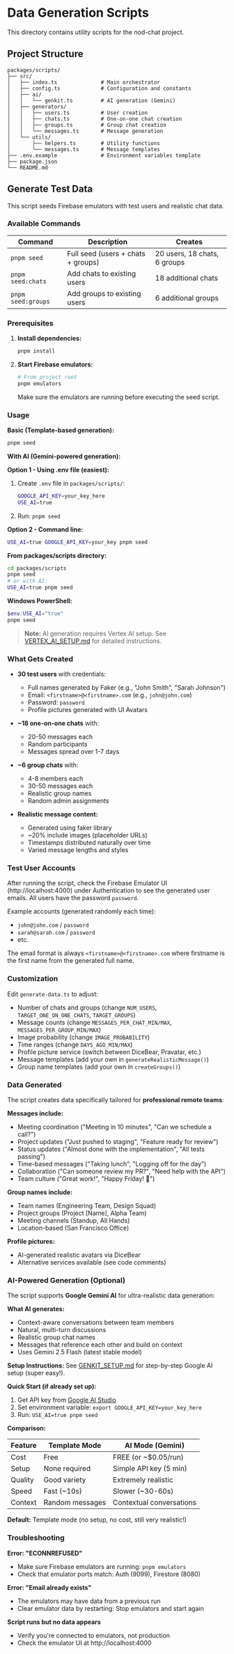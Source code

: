 # Data Generation Scripts

This directory contains utility scripts for the nod-chat project.

## Project Structure

```
packages/scripts/
├── src/
│   ├── index.ts              # Main orchestrator
│   ├── config.ts             # Configuration and constants
│   ├── ai/
│   │   └── genkit.ts         # AI generation (Gemini)
│   ├── generators/
│   │   ├── users.ts          # User creation
│   │   ├── chats.ts          # One-on-one chat creation
│   │   ├── groups.ts         # Group chat creation
│   │   └── messages.ts       # Message generation
│   └── utils/
│       ├── helpers.ts        # Utility functions
│       └── messages.ts       # Message templates
├── .env.example              # Environment variables template
├── package.json
└── README.md
```

## Generate Test Data

This script seeds Firebase emulators with test users and realistic chat data.

### Available Commands

| Command            | Description                        | Creates                      |
| ------------------ | ---------------------------------- | ---------------------------- |
| `pnpm seed`        | Full seed (users + chats + groups) | 20 users, 18 chats, 6 groups |
| `pnpm seed:chats`  | Add chats to existing users        | 18 additional chats          |
| `pnpm seed:groups` | Add groups to existing users       | 6 additional groups          |

### Prerequisites

1. **Install dependencies:**

   ```bash
   pnpm install
   ```

2. **Start Firebase emulators:**

   ```bash
   # From project root
   pnpm emulators
   ```

   Make sure the emulators are running before executing the seed script.

### Usage

**Basic (Template-based generation):**

```bash
pnpm seed
```

**With AI (Gemini-powered generation):**

**Option 1 - Using .env file (easiest):**

1. Create `.env` file in `packages/scripts/`:
   ```bash
   GOOGLE_API_KEY=your_key_here
   USE_AI=true
   ```
2. Run: `pnpm seed`

**Option 2 - Command line:**

```bash
USE_AI=true GOOGLE_API_KEY=your_key pnpm seed
```

**From packages/scripts directory:**

```bash
cd packages/scripts
pnpm seed
# or with AI:
USE_AI=true pnpm seed
```

**Windows PowerShell:**

```powershell
$env:USE_AI="true"
pnpm seed
```

> **Note:** AI generation requires Vertex AI setup. See [VERTEX_AI_SETUP.md](./VERTEX_AI_SETUP.md) for detailed instructions.

### What Gets Created

- **30 test users** with credentials:
  - Full names generated by Faker (e.g., "John Smith", "Sarah Johnson")
  - Email: `<firstname>@<firstname>.com` (e.g., `john@john.com`)
  - Password: `password`
  - Profile pictures generated with UI Avatars

- **~18 one-on-one chats** with:
  - 20-50 messages each
  - Random participants
  - Messages spread over 1-7 days

- **~6 group chats** with:
  - 4-8 members each
  - 30-50 messages each
  - Realistic group names
  - Random admin assignments

- **Realistic message content:**
  - Generated using faker library
  - ~20% include images (placeholder URLs)
  - Timestamps distributed naturally over time
  - Varied message lengths and styles

### Test User Accounts

After running the script, check the Firebase Emulator UI (http://localhost:4000) under Authentication to see the generated user emails. All users have the password `password`.

Example accounts (generated randomly each time):

- `john@john.com` / `password`
- `sarah@sarah.com` / `password`
- etc.

The email format is always `<firstname>@<firstname>.com` where firstname is the first name from the generated full name.

### Customization

Edit `generate-data.ts` to adjust:

- Number of chats and groups (change `NUM_USERS`, `TARGET_ONE_ON_ONE_CHATS`, `TARGET_GROUPS`)
- Message counts (change `MESSAGES_PER_CHAT_MIN/MAX`, `MESSAGES_PER_GROUP_MIN/MAX`)
- Image probability (change `IMAGE_PROBABILITY`)
- Time ranges (change `DAYS_AGO_MIN/MAX`)
- Profile picture service (switch between DiceBear, Pravatar, etc.)
- Message templates (add your own in `generateRealisticMessage()`)
- Group name templates (add your own in `createGroups()`)

### Data Generated

The script creates data specifically tailored for **professional remote teams**:

**Messages include:**

- Meeting coordination ("Meeting in 10 minutes", "Can we schedule a call?")
- Project updates ("Just pushed to staging", "Feature ready for review")
- Status updates ("Almost done with the implementation", "All tests passing")
- Time-based messages ("Taking lunch", "Logging off for the day")
- Collaboration ("Can someone review my PR?", "Need help with the API")
- Team culture ("Great work!", "Happy Friday! 🎉")

**Group names include:**

- Team names (Engineering Team, Design Squad)
- Project groups (Project [Name], Alpha Team)
- Meeting channels (Standup, All Hands)
- Location-based (San Francisco Office)

**Profile pictures:**

- AI-generated realistic avatars via DiceBear
- Alternative services available (see code comments)

### AI-Powered Generation (Optional)

The script supports **Google Gemini AI** for ultra-realistic data generation:

**What AI generates:**

- Context-aware conversations between team members
- Natural, multi-turn discussions
- Realistic group chat names
- Messages that reference each other and build on context
- Uses Gemini 2.5 Flash (latest stable model)

**Setup Instructions:**
See [GENKIT_SETUP.md](./GENKIT_SETUP.md) for step-by-step Google AI setup (super easy!).

**Quick Start (if already set up):**

1. Get API key from [Google AI Studio](https://aistudio.google.com/app/apikey)
2. Set environment variable: `export GOOGLE_API_KEY=your_key_here`
3. Run: `USE_AI=true pnpm seed`

**Comparison:**

| Feature | Template Mode   | AI Mode (Gemini)         |
| ------- | --------------- | ------------------------ |
| Cost    | Free            | FREE (or ~$0.05/run)     |
| Setup   | None required   | Simple API key (5 min)   |
| Quality | Good variety    | Extremely realistic      |
| Speed   | Fast (~10s)     | Slower (~30-60s)         |
| Context | Random messages | Contextual conversations |

**Default:** Template mode (no setup, no cost, still very realistic!)

### Troubleshooting

**Error: "ECONNREFUSED"**

- Make sure Firebase emulators are running: `pnpm emulators`
- Check that emulator ports match: Auth (9099), Firestore (8080)

**Error: "Email already exists"**

- The emulators may have data from a previous run
- Clear emulator data by restarting: Stop emulators and start again

**Script runs but no data appears**

- Verify you're connected to emulators, not production
- Check the emulator UI at http://localhost:4000
